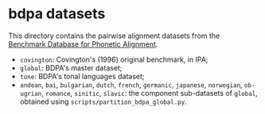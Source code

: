 # bdpa datasets

This directory contains the pairwise alignment datasets from the [Benchmark
Database for Phonetic Alignment][1].

* `covington`: Covington's (1996) original benchmark, in IPA;
* `global`: BDPA's master dataset;
* `tone`: BDPA's tonal languages dataset;
* `andean`, `bai`, `bulgarian`, `dutch`, `french`, `germanic`, `japanese`,
  `norwegian`, `ob-ugrian`, `romance`, `sinitic`, `slavic`: the component
  sub-datasets of `global`, obtained using `scripts/partition_bdpa_global.py`.

[1]: http://alignments.lingpy.org/
